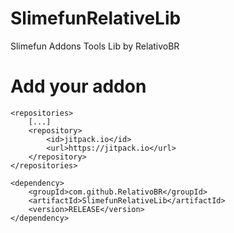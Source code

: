 # SlimefunRelativeLib

Slimefun Addons Tools Lib by RelativoBR


# Add your addon

```
<repositories>
    [...]
    <repository>
        <id>jitpack.io</id>
        <url>https://jitpack.io</url>
    </repository>
</repositories>

<dependency>
    <groupId>com.github.RelativoBR</groupId>
    <artifactId>SlimefunRelativeLib</artifactId>
    <version>RELEASE</version>
</dependency>
```
